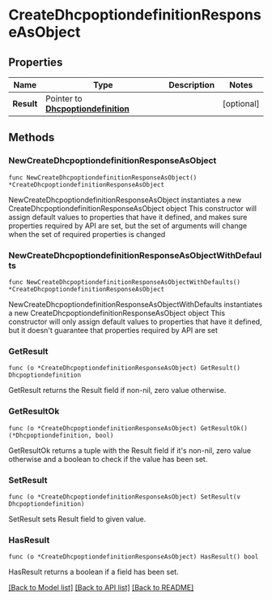 # CreateDhcpoptiondefinitionResponseAsObject

## Properties

Name | Type | Description | Notes
------------ | ------------- | ------------- | -------------
**Result** | Pointer to [**Dhcpoptiondefinition**](Dhcpoptiondefinition.md) |  | [optional] 

## Methods

### NewCreateDhcpoptiondefinitionResponseAsObject

`func NewCreateDhcpoptiondefinitionResponseAsObject() *CreateDhcpoptiondefinitionResponseAsObject`

NewCreateDhcpoptiondefinitionResponseAsObject instantiates a new CreateDhcpoptiondefinitionResponseAsObject object
This constructor will assign default values to properties that have it defined,
and makes sure properties required by API are set, but the set of arguments
will change when the set of required properties is changed

### NewCreateDhcpoptiondefinitionResponseAsObjectWithDefaults

`func NewCreateDhcpoptiondefinitionResponseAsObjectWithDefaults() *CreateDhcpoptiondefinitionResponseAsObject`

NewCreateDhcpoptiondefinitionResponseAsObjectWithDefaults instantiates a new CreateDhcpoptiondefinitionResponseAsObject object
This constructor will only assign default values to properties that have it defined,
but it doesn't guarantee that properties required by API are set

### GetResult

`func (o *CreateDhcpoptiondefinitionResponseAsObject) GetResult() Dhcpoptiondefinition`

GetResult returns the Result field if non-nil, zero value otherwise.

### GetResultOk

`func (o *CreateDhcpoptiondefinitionResponseAsObject) GetResultOk() (*Dhcpoptiondefinition, bool)`

GetResultOk returns a tuple with the Result field if it's non-nil, zero value otherwise
and a boolean to check if the value has been set.

### SetResult

`func (o *CreateDhcpoptiondefinitionResponseAsObject) SetResult(v Dhcpoptiondefinition)`

SetResult sets Result field to given value.

### HasResult

`func (o *CreateDhcpoptiondefinitionResponseAsObject) HasResult() bool`

HasResult returns a boolean if a field has been set.


[[Back to Model list]](../README.md#documentation-for-models) [[Back to API list]](../README.md#documentation-for-api-endpoints) [[Back to README]](../README.md)


